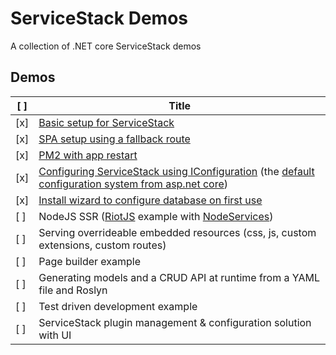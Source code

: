 # ServiceStack Demos

A collection of .NET core ServiceStack demos

## Demos

[ ] | Title
--- | ---
[x] | [Basic setup for ServiceStack](demo_base/)
[x] | [SPA setup using a fallback route](demo_spa_fallback/)
[x] | [PM2 with app restart](demo_pm2_with_restart/)
[x] | [Configuring ServiceStack using IConfiguration](demo_config/) (the [default configuration system from asp.net core](https://docs.microsoft.com/en-us/aspnet/core/fundamentals/configuration/?tabs=basicconfiguration))
[x] | [Install wizard to configure database on first use](demo_install_wizard/)
[ ] | NodeJS SSR ([RiotJS](http://riotjs.com/) example with [NodeServices](https://github.com/aspnet/JavaScriptServices/tree/dev/src/Microsoft.AspNetCore.NodeServices#microsoftaspnetcorenodeservices))
[ ] | Serving overrideable embedded resources (css, js, custom extensions, custom routes)
[ ] | Page builder example
[ ] | Generating models and a CRUD API at runtime from a YAML file and Roslyn
[ ] | Test driven development example
[ ] | ServiceStack plugin management & configuration solution with UI


